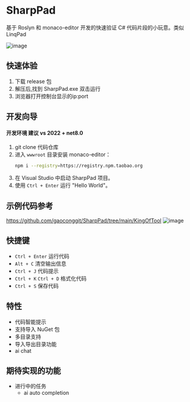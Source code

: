 # SharpPad
基于 Roslyn 和 monaco-editor 开发的快速验证 C# 代码片段的小玩意。类似 LinqPad

![image](https://github.com/user-attachments/assets/a38134a1-08cb-422a-9a4e-71f19a85af92)



## 快速体验
1. 下载 release 包
2. 解压后,找到 SharpPad.exe 双击运行
3. 浏览器打开控制台显示的ip:port
   
## 开发向导
 #### 开发环境 建议 vs 2022 + net8.0
1. git clone 代码仓库 
2. 进入 `wwwroot` 目录安装 monaco-editor：
    ```bash
    npm i --registry=https://registry.npm.taobao.org
    ```
3. 在 Visual Studio 中启动 SharpPad 项目。
4. 使用 `Ctrl + Enter` 运行 "Hello World"。


## 示例代码参考
  https://github.com/gaoconggit/SharpPad/tree/main/KingOfTool
  ![image](https://github.com/user-attachments/assets/898a124c-bde9-4e6e-89c3-8e8f9f39266b)


## 快捷键

- `Ctrl + Enter` 运行代码
- `Alt + C` 清空输出信息
- `Ctrl + J` 代码提示
- `Ctrl + K` `Ctrl + D` 格式化代码
- `Ctrl + S` 保存代码

## 特性

- 代码智能提示
- 支持导入 NuGet 包
- 多目录支持
- 导入导出目录功能
- ai chat

## 期待实现的功能

- 进行中的任务
  - ai auto completion
